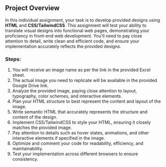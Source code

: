 ## Project Overview
In this individual assignment, your task is to develop provided designs using **HTML** and **CSS/TailwindCSS**. This assignment will test your ability to translate visual designs into functional web pages, demonstrating your proficiency in front-end web development. You'll need to pay close attention to detail, write clean and efficient code, and ensure your implementation accurately reflects the provided designs.

### Steps:
1. You will receive an image name as per the link in the provided Excel sheet.
2. The actual image you need to replicate will be available in the provided Google Drive link.
3. Analyze the provided image, paying close attention to layout, typography, color schemes, and interactive elements.
4. Plan your HTML structure to best represent the content and layout of the image.
5. Write semantic HTML that accurately represents the structure and content of the design.
6. Implement CSS/TailwindCSS to style your HTML, ensuring it closely matches the provided image.
7. Pay attention to details such as hover states, animations, and other interactive elements if specified in the image.
8. Optimize and comment your code for readability, efficiency, and maintainability.
9. Test your implementation across different browsers to ensure consistency.